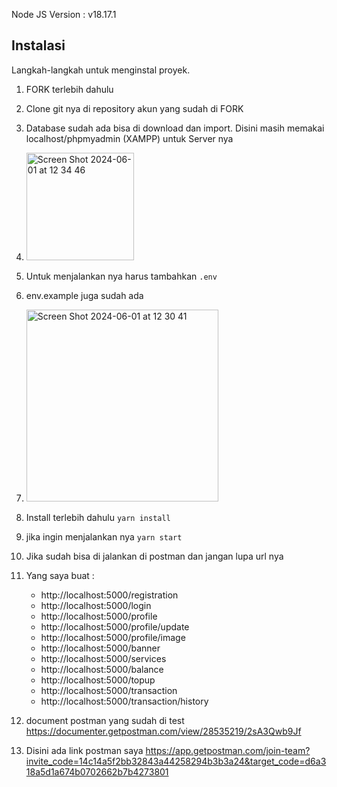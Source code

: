 Node JS Version : v18.17.1

## Instalasi

Langkah-langkah untuk menginstal proyek.

1. FORK terlebih dahulu
2. Clone git nya di repository akun yang sudah di FORK
3. Database sudah ada bisa di download dan import. Disini masih memakai localhost/phpmyadmin (XAMPP)
   untuk Server nya
5. <img width="172" alt="Screen Shot 2024-06-01 at 12 34 46" src="https://github.com/deaauliasalsabila/test_technical/assets/139539301/10bbf1a1-5b05-4a06-82e2-42ce63f21e06">

6. Untuk menjalankan nya harus tambahkan
   ``.env``
8. env.example juga sudah ada
9. <img width="307" alt="Screen Shot 2024-06-01 at 12 30 41" src="https://github.com/deaauliasalsabila/test_technical/assets/139539301/04d89d19-7f26-4d96-9c9c-87f96f28b093">

10. Install terlebih dahulu 
``yarn install``
11. jika ingin menjalankan nya 
``yarn start``

12. Jika sudah bisa di jalankan di postman dan jangan lupa  url nya
13. Yang saya buat  :
    - http://localhost:5000/registration
    - http://localhost:5000/login
    - http://localhost:5000/profile
    - http://localhost:5000/profile/update
    - http://localhost:5000/profile/image
    - http://localhost:5000/banner
    - http://localhost:5000/services
    - http://localhost:5000/balance
    - http://localhost:5000/topup
    - http://localhost:5000/transaction
    - http://localhost:5000/transaction/history

14. document postman yang sudah di test 
https://documenter.getpostman.com/view/28535219/2sA3Qwb9Jf

15. Disini ada link postman saya
https://app.getpostman.com/join-team?invite_code=14c14a5f2bb32843a44258294b3b3a24&target_code=d6a318a5d1a674b0702662b7b4273801

